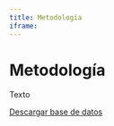 ```yaml
---
title: Metodología
iframe:
---
```


# Metodología

Texto

<a class="btn btn-secondary" href="" target="_blank">Descargar base de datos</a>
<br>
